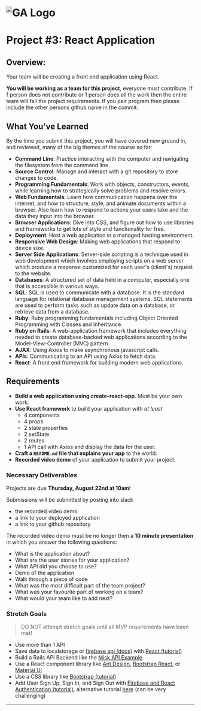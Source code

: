 # ![GA Logo](https://ga-dash.s3.amazonaws.com/production/assets/logo-9f88ae6c9c3871690e33280fcf557f33.png) 

# Project #3: React Application

## Overview:

Your team will be creating a front end application using React.

**You will be working as a team for this project**, everyone must contribute.  If 1 person does not contribute or 1 person does all the work then the entire team will fail the project requirements.  If you pair program then please include the other persons github name in the commit.

## What You've Learned

By the time you submit this project, you will have covered new ground in, and reviewed, many of the big themes of the course so far:

- **Command Line**: Practice interacting with the computer and navigating the filesystem from the command line.
- **Source Control**: Manage and interact with a git repository to store changes to code.
- **Programming Fundamentals**: Work with objects, constructors, events, while learning how to strategically solve problems and resolve errors.
- **Web Fundamentals**: Learn how communication happens over the internet, and how to structure, style, and animate documents within a browser. Also learn how to respond to actions your users take and the data they input into the browser.
- **Browser Applications**: Dive into CSS, and figure out how to use libraries and frameworks to get lots of style and functionality for free.
- **Deployment**: Host a web application in a managed hosting environment.
- **Responsive Web Design**: Making web applications that respond to device size.
- **Server Side Applications**: Server-side scripting is a technique used in web development which involves employing scripts on a web server which produce a response customized for each user's (client's) request to the website.
- **Databases**: A structured set of data held in a computer, especially one that is accessible in various ways.
- **SQL**: SQL is used to communicate with a database. It is the standard language for relational database management systems. SQL statements are used to perform tasks such as update data on a database, or retrieve data from a database.
- **Ruby**: Ruby programming fundamentals including Object Oriented Programming with Classes and Inheritance.
- **Ruby on Rails**: A web-application framework that includes everything needed to create database-backed web applications according to the Model-View-Controller (MVC) pattern.
- **AJAX**: Using Axios to make asynchronous javascript calls.
- **APIs**: Communicating to an API using Axios to fetch data.
- **React**: A front end framework for building modern web applications.

## Requirements

- **Build a web application using create-react-app**.  Must be your own work.
- **Use React framework** to build your application with *at least* 
  - 4 components
  - 4 props
  - 2 state properties
  - 2 setState
  - 2 routes
  - 1 API call with Axios and display the data for the user.
- **Craft a `README.md` file that explains your app** to the world.
- **Recorded video demo** of your application to submit your project.

### Necessary Deliverables

Projects are due **Thursday, August 22nd at 10am**!  

Submissions will be submitted by posting into slack
- the recorded video demo 
- a link to your deployed application 
- a link to your github repository

The recorded video demo must be no longer then a **10 minute presentation** in which you answer the following questions:
  - What is the application about?
  - What are the user stories for your application?
  - What API did you choose to use?
  - Demo of the application
  - Walk through a piece of code
  - What was the most difficult part of the team project?
  - What was your favourite part of working on a team?
  - What would your team like to add next?
  
### Stretch Goals

>DO NOT attempt stretch goals until all MVP requirements have been met!

- Use more than 1 API
- Save data to localstorage or [firebase api (docs)](https://firebase.google.com/docs/database/web/start) with [React (tutorial)](https://css-tricks.com/intro-firebase-react/)
- Build a Rails API Backend like the [Misk API Example](https://github.com/sei-eternity/rails-api-app-for-axios-practice).
- Use a React component library like [Ant Design](https://ant.design/docs/react/introduce), [Bootstrap React](https://react-bootstrap.github.io/), or [Material UI](https://material-ui.com/)
- Use a CSS library like [Bootstrap (tutorial)](https://m.pardel.net/react-and-bootstrap-4-part-1-setup-navigation-d4767e2ed9f0)
- Add User Sign Up, Sign In, and Sign Out with [Firebase and React Authentication (tutorial)](https://medium.com/firebase-developers/how-to-setup-firebase-authentication-with-react-in-5-minutes-maybe-10-bb8bb53e8834), alternative tutorial [here](https://css-tricks.com/firebase-react-part-2-user-authentication/) (can be very challenging)
---
  
